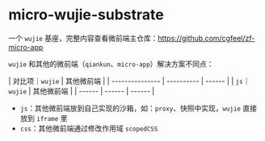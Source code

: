 # micro-wujie-substrate

一个 `wujie` 基座，完整内容查看微前端主仓库：https://github.com/cgfeel/zf-micro-app

`wujie` 和其他的微前端（`qiankun`、`micro-app`）解决方案不同点：

| 对比项｜`wujie` | 其他微前端 |
| --------------- | ---------- | ------ |
| `js`｜`wujie`   | 其他微前端 |
| ------          | ------     | ------ |

- `js`：其他微前端放到自己实现的沙箱，如：`proxy`、快照中实现，`wujie` 直接放到 `iframe` 里
- `css`：其他微前端通过修改作用域 `scopedCSS`
